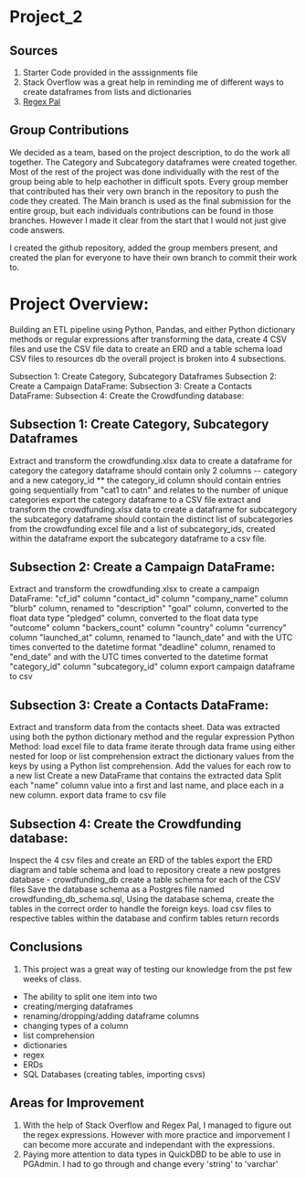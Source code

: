 # Project_2

## Sources

1. Starter Code provided in the asssignments file
2. Stack Overflow was a great help in reminding me of different ways to create dataframes from lists and dictionaries
3. [Regex Pal](https://www.regexpal.com/)

## Group Contributions

We decided as a team, based on the project description, to do the work all together. The Category and Subcategory dataframes were created together. Most of the rest of the project was done individually with the rest of the group being able to help eachother in difficult spots. Every group member that contributed has their very own branch in the repository to push the code they created. The Main branch is used as the final submission for the entire group, buit each individuals contributions can be found in those branches. However I made it clear from the start that I would not just give code answers. 

I created the github repository, added the group members present, and created the plan for everyone to have their own branch to commit their work to.

# Project Overview:
Building an ETL pipeline using Python, Pandas, and either Python dictionary methods or regular expressions after transforming the data, create 4 CSV files and use the CSV file data to create an ERD and a table schema load CSV files to resources db the overall project is broken into 4 subsections.

Subsection 1: Create Category, Subcategory Dataframes Subsection 2: Create a Campaign DataFrame: Subsection 3: Create a Contacts DataFrame: Subsection 4: Create the Crowdfunding database:

## Subsection 1: Create Category, Subcategory Dataframes
Extract and transform the crowdfunding.xlsx data to create a dataframe for category the category dataframe should contain only 2 columns -- category and a new category_id ** the category_id column should contain entries going sequentially from "cat1 to catn" and relates to the number of unique categories export the category dataframe to a CSV file extract and transform the crowdfunding.xlsx data to create a dataframe for subcategory the subcategory dataframe should contain the distinct list of subcategories from the crowdfunding excel file and a list of subcategory_ids, created within the dataframe export the subcategory dataframe to a csv file.

## Subsection 2: Create a Campaign DataFrame:
Extract and transform the crowdfunding.xlsx to create a campaign DataFrame: "cf_id" column "contact_id" column "company_name" column "blurb" column, renamed to "description" "goal" column, converted to the float data type "pledged" column, converted to the float data type "outcome" column "backers_count" column "country" column "currency" column "launched_at" column, renamed to "launch_date" and with the UTC times converted to the datetime format "deadline" column, renamed to "end_date" and with the UTC times converted to the datetime format "category_id" column "subcategory_id" column export campaign dataframe to csv

## Subsection 3: Create a Contacts DataFrame:
Extract and transform data from the contacts sheet. Data was extracted using both the python dictionary method and the regular expression Python Method: load excel file to data frame iterate through data frame using either nested for loop or list comprehension extract the dictionary values from the keys by using a Python list comprehension. Add the values for each row to a new list Create a new DataFrame that contains the extracted data Split each "name" column value into a first and last name, and place each in a new column. export data frame to csv file

## Subsection 4: Create the Crowdfunding database:
Inspect the 4 csv files and create an ERD of the tables export the ERD diagram and table schema and load to repository create a new postgres database - crowdfunding_db create a table schema for each of the CSV files Save the database schema as a Postgres file named crowdfunding_db_schema.sql, Using the database schema, create the tables in the correct order to handle the foreign keys. load csv files to respective tables within the database and confirm tables return records

## Conclusions
1. This project was a great way of testing our knowledge from the pst few weeks of class. 
  - The ability to split one item into two
  - creating/merging dataframes
  - renaming/dropping/adding dataframe columns
  - changing types of a column
  - list comprehension
  - dictionaries
  - regex
  - ERDs
  - SQL Databases (creating tables, importing csvs)

## Areas for Improvement

1. With the help of Stack Overflow and Regex Pal, I managed to figure out the regex expressions. However with more practice and imporvement I can become more accurate and independant with the expressions.
2. Paying more attention to data types in QuickDBD to be able to use in PGAdmin. I had to go through and change every 'string' to 'varchar'
